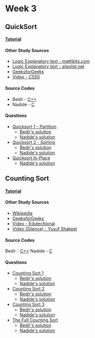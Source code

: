 # Week 3

## QuickSort

#### [Tutorial]()
 
#### Other Study Sources
- [Logic Explanatory text - mathbits.com](http://mathbits.com/MathBits/CompSci/Arrays/Quick.htm) 
- [Logic Explanatory text - algolist.net](http://www.algolist.net/Algorithms/Sorting/Quicksort) 
- [GeeksforGeeks](http://quiz.geeksforgeeks.org/quick-sort/)
- [Video - CS50](https://www.youtube.com/watch?v=aQiWF4E8flQ)
 
#### Source Codes
- Bedir - [C++](https://github.com/BedirT/AlgorithmsL/blob/master/Algorithms/Sorting/qSort.cpp)
- Nadide - [C](https://github.com/nadide/ACM-ICPC/blob/master/codes/sort_quickSort.c)

#### Questions
- [Quicksort 1 - Partition](https://www.hackerrank.com/challenges/quicksort1)
	- [Bedir's solution](https://github.com/BedirT/AlgorithmsL/blob/master/Problems/HackerRank/Algorithms/Sorting/Quicksort%201%20-%20Partition.cpp) 
	- [Nadide's solution](https://github.com/nadide/ACM-ICPC/blob/master/problems/hackerrank/sorting/quickSort1_partition.c)
- [Quicksort 2 - Sorting](https://www.hackerrank.com/challenges/quicksort2)
	- [Bedir's solution](https://github.com/BedirT/AlgorithmsL/blob/master/Problems/HackerRank/Algorithms/Sorting/Quicksort%202%20-%20Sorting.cpp)
	- [Nadide's solution](https://github.com/nadide/ACM-ICPC/blob/master/problems/hackerrank/sorting/quickSort2_sorting.c)
- [Quicksort In-Place ](https://www.hackerrank.com/challenges/quicksort3)
	- [Nadide's solution](https://github.com/nadide/ACM-ICPC/blob/master/problems/hackerrank/sorting/quickSort_inPlace.c)


## Counting Sort

#### [Tutorial]()

#### Other Study Sources
- [Wikipedia](https://en.wikipedia.org/wiki/Counting_sort)
- [GeeksforGeeks](http://www.geeksforgeeks.org/counting-sort/)
- [Video - Edutechional](https://www.youtube.com/watch?v=zhDmVF_NdjM)
- [Video (Silence) - Yusuf Shakeel](https://www.youtube.com/watch?v=TTnvXY82dtM)
 
#### Source Codes
Bedir - [C++](https://github.com/BedirT/AlgorithmsL/blob/master/Algorithms/Sorting/countingSort.cpp)
Nadide - [C](https://github.com/nadide/ACM-ICPC/blob/master/codes/sort_countingSort.c)

#### Questions
- [Counting Sort 1](https://www.hackerrank.com/challenges/countingsort1)
	- [Bedir's solution](https://github.com/BedirT/AlgorithmsL/blob/master/Problems/HackerRank/Algorithms/Sorting/Counting%20Sort%201.cpp)
	- [Nadide's solution](https://github.com/nadide/ACM-ICPC/blob/master/problems/hackerrank/sorting/countingSort1.c)
- [Counting Sort 2](https://www.hackerrank.com/challenges/countingsort2)
	- [Bedir's solution](https://github.com/BedirT/AlgorithmsL/blob/master/Problems/HackerRank/Algorithms/Sorting/Counting%20Sort%202.cpp)
	- [Nadide's solution](https://github.com/nadide/ACM-ICPC/blob/master/problems/hackerrank/sorting/countingSort2.c)   
- [Counting Sort 3](https://www.hackerrank.com/challenges/countingsort3)
	 - [Bedir's solution](https://github.com/BedirT/AlgorithmsL/blob/master/Problems/HackerRank/Algorithms/Sorting/Counting%20Sort%203.cpp)
	 - [Nadide's solution](https://github.com/nadide/ACM-ICPC/blob/master/problems/hackerrank/sorting/countingSort3.c)
- [The Full Counting Sort](https://www.hackerrank.com/challenges/countingsort4)
	 - [Bedir's solution](https://github.com/BedirT/AlgorithmsL/blob/master/Problems/HackerRank/Algorithms/Sorting/CountingSort4.java)
	 - [Nadide's solution](https://github.com/nadide/ACM-ICPC/blob/master/problems/hackerrank/sorting/theFullCountingSort.c)